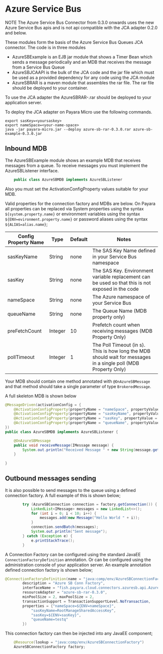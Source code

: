 # Azure Service Bus

NOTE The Azure Service Bus Connector from 0.3.0 onwards uses the new Azure Service Bus 
apis and is not api compatible with the JCA adapter 0.2.0 and below.

These modules form the basis of the Azure Service Bus Queues JCA connector. The code is in three modules
* AzureSBExample is an EJB jar module that shows a Timer Bean which sends a message periodically and an MDB that receives the message from a Service Bus Queue
* AzureSBJCAAPI is the bulk of the JCA code and the jar file which must be used as a provided dependency for any code using the JCA module
* AzureSBRAR is a maven module that assembles the rar file. The rar file should be deployed to your container.

To use the JCA adapter the AzureSBRAR-<version>.rar should be deployed to your application server.

To deploy the JCA adapter on Payara Micro use the following commands.

```shell
export sasKey=<yoursaskey>
export nameSpace=<your-name-space>
java -jar payara-micro.jar --deploy azure-sb-rar-0.3.0.rar azure-sb-example-0.3.0.jar
```

## Inbound MDB
The AzureSBExample module shows an example MDB that receives messages from a queue.
To receive messages you must implement the AzureSBListener interface. 
```java
    public class AzureSBMDB implements AzureSBListener   
```

Also you must set the ActivationConfigProperty values suitable for your MDB. 

Valid properties for the connection factory and MDBs are below. On Payara all properties can be replaced via System properties using the syntax `${system.property.name}` or environment variables using the syntax `${ENV=evironment.property.name}` or password aliases using the syntax `${ALIAS=alias.name}`;

|Config Property Name | Type | Default | Notes
|---------------------|------|---------|------
|sasKeyName | String | none | The SAS Key Name defined in your Service Bus namespace
|sasKey | String | none | The SAS Key. Environment variable replacement can be used so that this is not exposed in the code
|nameSpace | String | none | The Azure namespace of your Service Bus
|queueName | String | none | The Queue Name (MDB property only)
|preFetchCount | Integer | 10 | Prefetch count when receiving messages (MDB Property Only)
|pollTimeout  | Integer | 1 | The Poll Timeout (in s). This is how long the MDB should wait for messages in a single poll (MDB Property Only)

Your MDB should contain one method annotated with `@OnAzureSBMessage` and that method should take a single parameter of type `BrokeredMessage`. 

A full skeleton MDB is shown below
```java
@MessageDriven(activationConfig = {
    @ActivationConfigProperty(propertyName = "nameSpace", propertyValue = "${ENV=nameSpace}"),    
    @ActivationConfigProperty(propertyName = "sasKeyName", propertyValue = "RootManageSharedAccessKey"),   
    @ActivationConfigProperty(propertyName = "sasKey", propertyValue = "${ENV=sasKey}"),   
    @ActivationConfigProperty(propertyName = "queueName", propertyValue = "testq")    
})
public class AzureSBMDB implements AzureSBListener {

    @OnAzureSBMessage
    public void receiveMessage(IMessage message) {
        System.out.println("Received Message " + new String(message.getBody()));
    }
    
}
```

## Outbound messages sending
It is also possible to send messages to the queue using a defined connection factory. 
A full example of this is shown below;
```java
        try (AzureSBConnection connection = factory.getConnection()) {
            LinkedList<IMessage> messages = new LinkedList<>();
            for (int i = 0; i < 10; i++) {
                messages.add(new Message("Hello World " + i));
            }
            connection.sendBatch(messages);
            System.out.println("Sent message");
        } catch (Exception e) {
            e.printStackTrace();
        }
```

A Connection Factory can be configured using the standard JavaEE `ConnectionFactoryDefinition` annotation. Or can be configured using the administration console of your application server.
An example annotation defined connection factory is shown below;
```java
@ConnectionFactoryDefinition(name = "java:comp/env/AzureSBConnectionFactory",
        description = "Azure SB Conn Factory",
        interfaceName = "fish.payara.cloud.connectors.azuresb.api.AzureSBConnectionFactory",
        resourceAdapter = "azure-sb-rar-0.3.0",
        minPoolSize = 2, maxPoolSize = 2,
        transactionSupport = TransactionSupportLevel.NoTransaction,
        properties = {"nameSpace=${ENV=nameSpace}",
            "sasKeyName=RootManageSharedAccessKey",
            "sasKey=${ENV=sasKey}",
            "queueName=testq"
        })
```

This connection factory can then be injected into any JavaEE component;
```java
    @Resource(lookup = "java:comp/env/AzureSBConnectionFactory")
    AzureSBConnectionFactory factory;
```
